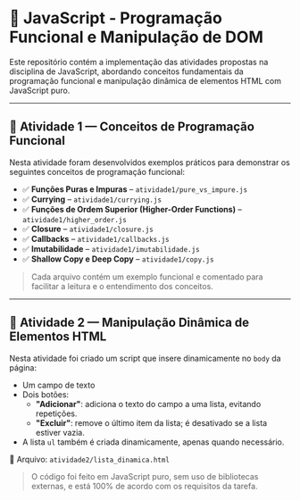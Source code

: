 # 📘 JavaScript - Programação Funcional e Manipulação de DOM

Este repositório contém a implementação das atividades propostas na disciplina de JavaScript, abordando conceitos fundamentais da programação funcional e manipulação dinâmica de elementos HTML com JavaScript puro.

---

## 📂 Atividade 1 — Conceitos de Programação Funcional

Nesta atividade foram desenvolvidos exemplos práticos para demonstrar os seguintes conceitos de programação funcional:

- ✅ **Funções Puras e Impuras** – `atividade1/pure_vs_impure.js`
- ✅ **Currying** – `atividade1/currying.js`
- ✅ **Funções de Ordem Superior (Higher-Order Functions)** – `atividade1/higher_order.js`
- ✅ **Closure** – `atividade1/closure.js`
- ✅ **Callbacks** – `atividade1/callbacks.js`
- ✅ **Imutabilidade** – `atividade1/imutabilidade.js`
- ✅ **Shallow Copy e Deep Copy** – `atividade1/copy.js`

> Cada arquivo contém um exemplo funcional e comentado para facilitar a leitura e o entendimento dos conceitos.

---

## 📂 Atividade 2 — Manipulação Dinâmica de Elementos HTML

Nesta atividade foi criado um script que insere dinamicamente no `body` da página:

- Um campo de texto
- Dois botões:
  - **"Adicionar"**: adiciona o texto do campo a uma lista, evitando repetições.
  - **"Excluir"**: remove o último item da lista; é desativado se a lista estiver vazia.
- A lista `ul` também é criada dinamicamente, apenas quando necessário.

📄 Arquivo: `atividade2/lista_dinamica.html`

> O código foi feito em JavaScript puro, sem uso de bibliotecas externas, e está 100% de acordo com os requisitos da tarefa.


